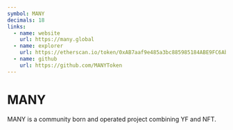 ```yaml
---
symbol: MANY
decimals: 18
links:
  - name: website
    url: https://many.global
  - name: explorer
    url: https://etherscan.io/token/0xAB7aaf9e485a3bc885985184ABE9FC6Aba727bD6
  - name: github
    url: https://github.com/MANYToken
---
```


# MANY

MANY is a community born and operated project combining YF and NFT.
